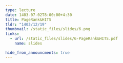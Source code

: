 ```yaml
---
type: lecture
date: 1403-07-02T8:00:00+4:30
title: PageRank&HITS
tldr: "1403/12/19"
thumbnail: /static_files/slides/6.png
links:
  - url: /static_files/slides/6-PageRank&HITS.pdf
    name: slides 

hide_from_announcments: true
---
```

